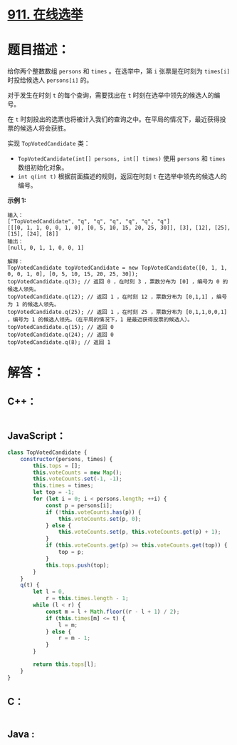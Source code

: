 # [911. 在线选举](https://leetcode-cn.com/problems/online-election/)

# 题目描述：

给你两个整数数组 `persons` 和 `times` 。在选举中，第 `i` 张票是在时刻为 `times[i]` 时投给候选人 `persons[i]` 的。

对于发生在时刻 `t` 的每个查询，需要找出在 `t` 时刻在选举中领先的候选人的编号。

在 `t` 时刻投出的选票也将被计入我们的查询之中。在平局的情况下，最近获得投票的候选人将会获胜。

实现 `TopVotedCandidate` 类：

- `TopVotedCandidate(int[] persons, int[] times)` 使用 `persons` 和 `times` 数组初始化对象。
- `int q(int t)` 根据前面描述的规则，返回在时刻 `t` 在选举中领先的候选人的编号。



**示例 1:**

```
输入：
["TopVotedCandidate", "q", "q", "q", "q", "q", "q"]
[[[0, 1, 1, 0, 0, 1, 0], [0, 5, 10, 15, 20, 25, 30]], [3], [12], [25], [15], [24], [8]]
输出：
[null, 0, 1, 1, 0, 0, 1]

解释：
TopVotedCandidate topVotedCandidate = new TopVotedCandidate([0, 1, 1, 0, 0, 1, 0], [0, 5, 10, 15, 20, 25, 30]);
topVotedCandidate.q(3); // 返回 0 ，在时刻 3 ，票数分布为 [0] ，编号为 0 的候选人领先。
topVotedCandidate.q(12); // 返回 1 ，在时刻 12 ，票数分布为 [0,1,1] ，编号为 1 的候选人领先。
topVotedCandidate.q(25); // 返回 1 ，在时刻 25 ，票数分布为 [0,1,1,0,0,1] ，编号为 1 的候选人领先。（在平局的情况下，1 是最近获得投票的候选人）。
topVotedCandidate.q(15); // 返回 0
topVotedCandidate.q(24); // 返回 0
topVotedCandidate.q(8); // 返回 1
```



# 解答：

## C++：

```cpp

```

## JavaScript：

```javascript
class TopVotedCandidate {
    constructor(persons, times) {
        this.tops = [];
        this.voteCounts = new Map();
        this.voteCounts.set(-1, -1);
        this.times = times;
        let top = -1;
        for (let i = 0; i < persons.length; ++i) {
            const p = persons[i];
            if (!this.voteCounts.has(p)) {
                this.voteCounts.set(p, 0);
            } else {
                this.voteCounts.set(p, this.voteCounts.get(p) + 1);
            }
            if (this.voteCounts.get(p) >= this.voteCounts.get(top)) {
                top = p;
            }
            this.tops.push(top);
        }
    }
    q(t) {
        let l = 0,
            r = this.times.length - 1;
        while (l < r) {
            const m = l + Math.floor((r - l + 1) / 2);
            if (this.times[m] <= t) {
                l = m;
            } else {
                r = m - 1;
            }
        }

        return this.tops[l];
    }
}
```

## C：

```c

```

## Java :

```java

```
